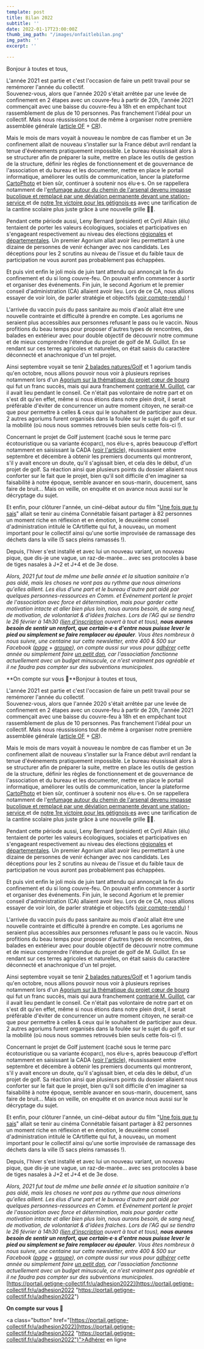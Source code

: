 ```yaml
---
template: post
title: Bilan 2022
subtitle: ''
date: 2022-01-17T23:00:00Z
thumb_img_path: "/images/onfaitlebilan.png"
img_path: ''
excerpt: ''

---
```

Bonjour à toutes et tous,  
   
 L'année 2021 est partie et c'est l'occasion de faire un petit travail pour se remémorer l'année du collectif.  
 Souvenez-vous, alors que l'année 2020 s'était arrêtée par une levée de confinement en 2 étapes avec un couvre-feu à partir de 20h, l'année 2021 commençait avec une baisse du couvre-feu à 18h et en empêchant tout rassemblement de plus de 10 personnes. Pas franchement l'idéal pour un collectif. Mais nous réussissions tout de même à organiser notre première assemblée générale ([article OF](https://www.ouest-france.fr/elections/municipales/getigne-getigne-collectif-devient-une-association-7158649) + [CR](https://portail.getigne-collectif.fr/cloud/s/XwCqEJDAFFipg9C)).  
   
 Mais le mois de mars voyait à nouveau le nombre de cas flamber et un 3e confinement allait de nouveau s'installer sur la France début avril rendant la tenue d'événements pratiquement impossible. Le bureau réussissait alors à se structurer afin de préparer la suite, mettre en place les outils de gestion de la structure, définir les règles de fonctionnement et de gouvernance de l'association et du bureau et les documenter, mettre en place le portail informatique, améliorer les outils de communication, lancer la plateforme [CartoPhoto](https://carto-photo.getigne-collectif.fr) et bien sûr, continuer à soutenir nos élu·e·s. On se rappellera notamment de l'[enfumage autour du chemin de l'arsenal devenu impasse bucolique et remplacé par une déviation permanente devant une station-service ](https://www.ouest-france.fr/pays-de-la-loire/getigne-44190/le-chemin-de-larsenal-reste-communal-0153b235-6173-4ab1-bfef-bdefef953b2c)et de [notre 1re victoire pour les gétignois·es](https://www.ouest-france.fr/pays-de-la-loire/getigne-44190/getigne-unite-autour-de-la-baisse-des-tarifs-de-la-cantine-9011c1a6-a6a3-11eb-bb3a-4a066dee28a5) avec une tarification de la cantine scolaire plus juste grâce à une nouvelle grille 👏👏.  
   
 Pendant cette période aussi, Leny Bernard (président) et Cyril Allain (élu) tentaient de porter les valeurs écologiques, sociales et participatives en s'engageant respectivement au niveau des élections [régionales](https://nantes.maville.com/actu/actudet_--regionales-en-pays-de-la-loire.-la-liste-des-candidats-avec-matthieu-orphelin-_52716-4631532_actu.Htm) et [départementales](https://nantes.maville.com/actu/actudet_--elections-departementales-en-loire-atlantique.-la-gauche-ne-fera-pas-de-figuration-_dep-4595084_actu.Htm?xtor=RSS-4&utm_source=RSS_MVI_nantes&utm_medium=RSS&utm_campaign=RSS). Un premier Agorium allait avoir lieu permettant à une dizaine de personnes de venir échanger avec nos candidats. Les déceptions pour les 2 scrutins au niveau de l'issue et du faible taux de participation ne vous auront pas probablement pas échappées.  
   
 Et puis vint enfin le joli mois de juin tant attendu qui annonçait la fin du confinement et du si long couvre-feu. On pouvait enfin commencer à sortir et organiser des événements. Fin juin, le second Agorium et le premier conseil d'administration (CA) allaient avoir lieu. Lors de ce CA, nous allions essayer de voir loin, de parler stratégie et objectifs ([voir compte-rendu](https://portail.getigne-collectif.fr/cloud/s/Qpns7b59j2n2SdH)) !  
   
 L'arrivée du vaccin puis du pass sanitaire au mois d'août allait être une nouvelle contrainte et difficulté à prendre en compte. Les agoriums ne seraient plus accessibles aux personnes refusant le pass ou le vaccin. Nous profitions du beau temps pour proposer d'autres types de rencontres, des balades en extérieur avec pour double objectif de découvrir notre commune et de mieux comprendre l'étendue du projet de golf de M. Guillot. En se rendant sur ces terres agricoles et naturelles, on était saisis du caractère déconnecté et anachronique d'un tel projet.  
   
 Ainsi septembre voyait se tenir [2 balades natures/Golf](https://www.ouest-france.fr/pays-de-la-loire/getigne-44190/une-balade-sur-la-zone-dun-projet-deco-parc-02064955-ccfa-405b-a252-6e32d65344ce) et 1 agorium tandis qu'en octobre, nous allions pouvoir nous voir à plusieurs reprises notamment lors d'un [Agorium sur la thématique du projet cœur de bourg](https://www.ouest-france.fr/pays-de-la-loire/getigne-44190/getigne-collectif-propose-des-discussions-politiques-2d40c7e9-08ed-4ac0-8102-890c677b2885) qui fut un franc succès, mais qui aura franchement [contrarié M. Guillot](https://www.ouest-france.fr/pays-de-la-loire/getigne-44190/la-soiree-fait-debat-au-sein-du-conseil-municipal-0046e033-bb5c-4a14-9dcd-5a82f3091bac), car il avait lieu pendant le conseil. Ce n'était pas volontaire de notre part et on s'est dit qu'en effet, même si nous étions dans notre plein droit, il serait préférable d'éviter de concurrencer un autre moment citoyen, ne serait-ce que pour permettre à celles & ceux qui le souhaitent de participer aux deux. 2 autres agoriums furent organisés dans la foulée sur le sujet du golf et sur la mobilité (où nous nous sommes retrouvés bien seuls cette fois-ci !).  
   
 Concernant le projet de Golf justement (caché sous le terme parc écotouristique ou sa variante écoparc), nos élu·e·s, après beaucoup d'effort notamment en saisissant la CADA ([voir l'article](https://www.ouest-france.fr/pays-de-la-loire/getigne-44190/lacces-a-un-document-municipal-crispe-le-conseil-7e983748-9d1d-4310-856c-764d804dbfbd)), réussissaient entre septembre et décembre à obtenir les premiers documents qui montreront, s'il y avait encore un doute, qu'il s'agissait bien, et cela dès le début, d'un projet de golf. Sa réaction ainsi que plusieurs points du dossier allaient nous conforter sur le fait que le projet, bien qu'il soit difficile d'en imaginer sa faisabilité à notre époque, semble avancer en sous-marin, doucement, sans faire de bruit... Mais on veille, on enquête et on avance nous aussi sur le décryptage du sujet.  
   
 Et enfin, pour clôturer l'année, un ciné-débat autour du film "[Une fois que tu sais](https://www.ouest-france.fr/pays-de-la-loire/getigne-44190/une-cine-debat-autour-de-la-crise-climatique-030a8990-e2df-48c2-8832-f0f9d2301f01)" allait se tenir au cinéma Connétable faisant partager à 82 personnes un moment riche en réflexion et en émotion, le deuxième conseil d'administration intitulé le CArtiflette qui fut, à nouveau, un moment important pour le collectif ainsi qu'une sortie improvisée de ramassage des déchets dans la ville (5 sacs pleins ramassés !).  
   
 Depuis, l'hiver s'est installé et avec lui un nouveau variant, un nouveau pique, que dis-je une vague, un raz-de-marée... avec ses protocoles à base de tiges nasales à J+2 et J+4 et de 3e dose.  
   
 _Alors, 2021 fut tout de même une belle année et la situation sanitaire n'a pas aidé, mais les choses ne vont pas au rythme que nous aimerions qu'elles aillent. Les élus d'une part et le bureau d'autre part aidé par quelques personnes-ressources en Comm. et Événement portent le projet de l'association avec force et détermination, mais pour garder cette motivation intacte et aller bien plus loin, nous aurons besoin, de sang neuf, de motivation, de volontariat & d'idées fraiches. Lors de l'AG qui se tiendra le 26 février à 14h30 (_[_lien d'inscription_](https://portail.getigne-collectif.fr/cloud/apps/forms/paoBeDZqXwLfZYkd) _ouvert à tout et tous), **nous aurons besoin de sentir un renfort, que certain·e·s d'entre nous puisse lever le pied ou simplement se faire remplacer ou épauler**. Vous êtes nombreux à nous suivre, une centaine sur cette newsletter, entre 400 & 500 sur Facebook (_[_page_](https://www.facebook.com/getigne) _+_ [_groupe_](https://www.facebook.com/groups/587608255427388)_), on compte aussi sur vous pour_ [_adhérer_](https://portail.getigne-collectif.fr/u/adhesion2022) _cette année ou simplement faire_ [_un petit don_](https://portail.getigne-collectif.fr/u/adhesion2022)_, car l'association fonctionne actuellement avec un budget minuscule, ce n'est vraiment pas agréable et il ne faudra pas compter sur des subventions municipales._  
 

**On compte sur vous 🙏**Bonjour à toutes et tous,  
   
 L'année 2021 est partie et c'est l'occasion de faire un petit travail pour se remémorer l'année du collectif.  
 Souvenez-vous, alors que l'année 2020 s'était arrêtée par une levée de confinement en 2 étapes avec un couvre-feu à partir de 20h, l'année 2021 commençait avec une baisse du couvre-feu à 18h et en empêchant tout rassemblement de plus de 10 personnes. Pas franchement l'idéal pour un collectif. Mais nous réussissions tout de même à organiser notre première assemblée générale ([article OF](https://www.ouest-france.fr/elections/municipales/getigne-getigne-collectif-devient-une-association-7158649) + [CR](https://portail.getigne-collectif.fr/cloud/s/XwCqEJDAFFipg9C)).  
   
 Mais le mois de mars voyait à nouveau le nombre de cas flamber et un 3e confinement allait de nouveau s'installer sur la France début avril rendant la tenue d'événements pratiquement impossible. Le bureau réussissait alors à se structurer afin de préparer la suite, mettre en place les outils de gestion de la structure, définir les règles de fonctionnement et de gouvernance de l'association et du bureau et les documenter, mettre en place le portail informatique, améliorer les outils de communication, lancer la plateforme [CartoPhoto](https://carto-photo.getigne-collectif.fr) et bien sûr, continuer à soutenir nos élu·e·s. On se rappellera notamment de l'[enfumage autour du chemin de l'arsenal devenu impasse bucolique et remplacé par une déviation permanente devant une station-service ](https://www.ouest-france.fr/pays-de-la-loire/getigne-44190/le-chemin-de-larsenal-reste-communal-0153b235-6173-4ab1-bfef-bdefef953b2c)et de [notre 1re victoire pour les gétignois·es](https://www.ouest-france.fr/pays-de-la-loire/getigne-44190/getigne-unite-autour-de-la-baisse-des-tarifs-de-la-cantine-9011c1a6-a6a3-11eb-bb3a-4a066dee28a5) avec une tarification de la cantine scolaire plus juste grâce à une nouvelle grille 👏👏.  
   
 Pendant cette période aussi, Leny Bernard (président) et Cyril Allain (élu) tentaient de porter les valeurs écologiques, sociales et participatives en s'engageant respectivement au niveau des élections [régionales](https://nantes.maville.com/actu/actudet_--regionales-en-pays-de-la-loire.-la-liste-des-candidats-avec-matthieu-orphelin-_52716-4631532_actu.Htm) et [départementales](https://nantes.maville.com/actu/actudet_--elections-departementales-en-loire-atlantique.-la-gauche-ne-fera-pas-de-figuration-_dep-4595084_actu.Htm?xtor=RSS-4&utm_source=RSS_MVI_nantes&utm_medium=RSS&utm_campaign=RSS). Un premier Agorium allait avoir lieu permettant à une dizaine de personnes de venir échanger avec nos candidats. Les déceptions pour les 2 scrutins au niveau de l'issue et du faible taux de participation ne vous auront pas probablement pas échappées.  
   
 Et puis vint enfin le joli mois de juin tant attendu qui annonçait la fin du confinement et du si long couvre-feu. On pouvait enfin commencer à sortir et organiser des événements. Fin juin, le second Agorium et le premier conseil d'administration (CA) allaient avoir lieu. Lors de ce CA, nous allions essayer de voir loin, de parler stratégie et objectifs ([voir compte-rendu](https://portail.getigne-collectif.fr/cloud/s/Qpns7b59j2n2SdH)) !  
   
 L'arrivée du vaccin puis du pass sanitaire au mois d'août allait être une nouvelle contrainte et difficulté à prendre en compte. Les agoriums ne seraient plus accessibles aux personnes refusant le pass ou le vaccin. Nous profitions du beau temps pour proposer d'autres types de rencontres, des balades en extérieur avec pour double objectif de découvrir notre commune et de mieux comprendre l'étendue du projet de golf de M. Guillot. En se rendant sur ces terres agricoles et naturelles, on était saisis du caractère déconnecté et anachronique d'un tel projet.  
   
 Ainsi septembre voyait se tenir [2 balades natures/Golf](https://www.ouest-france.fr/pays-de-la-loire/getigne-44190/une-balade-sur-la-zone-dun-projet-deco-parc-02064955-ccfa-405b-a252-6e32d65344ce) et 1 agorium tandis qu'en octobre, nous allions pouvoir nous voir à plusieurs reprises notamment lors d'un [Agorium sur la thématique du projet cœur de bourg](https://www.ouest-france.fr/pays-de-la-loire/getigne-44190/getigne-collectif-propose-des-discussions-politiques-2d40c7e9-08ed-4ac0-8102-890c677b2885) qui fut un franc succès, mais qui aura franchement [contrarié M. Guillot](https://www.ouest-france.fr/pays-de-la-loire/getigne-44190/la-soiree-fait-debat-au-sein-du-conseil-municipal-0046e033-bb5c-4a14-9dcd-5a82f3091bac), car il avait lieu pendant le conseil. Ce n'était pas volontaire de notre part et on s'est dit qu'en effet, même si nous étions dans notre plein droit, il serait préférable d'éviter de concurrencer un autre moment citoyen, ne serait-ce que pour permettre à celles & ceux qui le souhaitent de participer aux deux. 2 autres agoriums furent organisés dans la foulée sur le sujet du golf et sur la mobilité (où nous nous sommes retrouvés bien seuls cette fois-ci !).  
   
 Concernant le projet de Golf justement (caché sous le terme parc écotouristique ou sa variante écoparc), nos élu·e·s, après beaucoup d'effort notamment en saisissant la CADA ([voir l'article](https://www.ouest-france.fr/pays-de-la-loire/getigne-44190/lacces-a-un-document-municipal-crispe-le-conseil-7e983748-9d1d-4310-856c-764d804dbfbd)), réussissaient entre septembre et décembre à obtenir les premiers documents qui montreront, s'il y avait encore un doute, qu'il s'agissait bien, et cela dès le début, d'un projet de golf. Sa réaction ainsi que plusieurs points du dossier allaient nous conforter sur le fait que le projet, bien qu'il soit difficile d'en imaginer sa faisabilité à notre époque, semble avancer en sous-marin, doucement, sans faire de bruit... Mais on veille, on enquête et on avance nous aussi sur le décryptage du sujet.  
   
 Et enfin, pour clôturer l'année, un ciné-débat autour du film "[Une fois que tu sais](https://www.ouest-france.fr/pays-de-la-loire/getigne-44190/une-cine-debat-autour-de-la-crise-climatique-030a8990-e2df-48c2-8832-f0f9d2301f01)" allait se tenir au cinéma Connétable faisant partager à 82 personnes un moment riche en réflexion et en émotion, le deuxième conseil d'administration intitulé le CArtiflette qui fut, à nouveau, un moment important pour le collectif ainsi qu'une sortie improvisée de ramassage des déchets dans la ville (5 sacs pleins ramassés !).  
   
 Depuis, l'hiver s'est installé et avec lui un nouveau variant, un nouveau pique, que dis-je une vague, un raz-de-marée... avec ses protocoles à base de tiges nasales à J+2 et J+4 et de 3e dose.  
   
 _Alors, 2021 fut tout de même une belle année et la situation sanitaire n'a pas aidé, mais les choses ne vont pas au rythme que nous aimerions qu'elles aillent. Les élus d'une part et le bureau d'autre part aidé par quelques personnes-ressources en Comm. et Événement portent le projet de l'association avec force et détermination, mais pour garder cette motivation intacte et aller bien plus loin, nous aurons besoin, de sang neuf, de motivation, de volontariat & d'idées fraiches. Lors de l'AG qui se tiendra le 26 février à 14h30 (_[_lien d'inscription_](https://portail.getigne-collectif.fr/cloud/apps/forms/paoBeDZqXwLfZYkd) _ouvert à tout et tous), **nous aurons besoin de sentir un renfort, que certain·e·s d'entre nous puisse lever le pied ou simplement se faire remplacer ou épauler**. Vous êtes nombreux à nous suivre, une centaine sur cette newsletter, entre 400 & 500 sur Facebook (_[_page_](https://www.facebook.com/getigne) _+_ [_groupe_](https://www.facebook.com/groups/587608255427388)_), on compte aussi sur vous pour_ [_adhérer_](https://portail.getigne-collectif.fr/u/adhesion2022) _cette année ou simplement faire_ [_un petit don_](https://portail.getigne-collectif.fr/u/adhesion2022)_, car l'association fonctionne actuellement avec un budget minuscule, ce n'est vraiment pas agréable et il ne faudra pas compter sur des subventions municipales._  
 [https://portail.getigne-collectif.fr/u/adhesion2022](https://portail.getigne-collectif.fr/u/adhesion2022 "https://portail.getigne-collectif.fr/u/adhesion2022")

**On compte sur vous 🙏**

<a class="button" href="[https://portail.getigne-collectif.fr/u/adhesion2022](https://portail.getigne-collectif.fr/u/adhesion2022 "https://portail.getigne-collectif.fr/u/adhesion2022")">Adhérer en ligne</a>